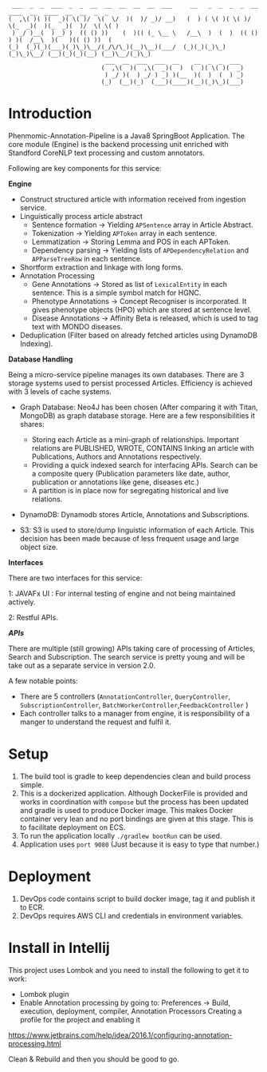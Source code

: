 ```
 ___  _  _  ___  _  _  __  __  __  __  __  ___     __   _  _  _  _  __  ____  __  ____  __  __  _  _
(  ,\( )( )(  _)( \( )/  \(  \/  )(  )/ _)/ __)   (  ) ( \( )( \( )/  \(_  _)(  )(_  _)(  )/  \( \( )
 ) _/ )__(  ) _) )  (( () ))    (  )(( (_ \__ \   /__\  )  (  )  (( () ) )(  /__\  )(   )(( () ))  (
(_)  (_)(_)(___)(_)\_)\__/(_/\/\_)(__)\__)(___/  (_)(_)(_)\_)(_)\_)\__/ (__)(_)(_)(__) (__)\__/(_)\_)
                           ___  __  ___  ___  __    __  _  _  ___
                          (  ,\(  )(  ,\(  _)(  )  (  )( \( )(  _)
                           ) _/ )(  ) _/ ) _) )(__  )(  )  (  ) _)
                          (_)  (__)(_)  (___)(____)(__)(_)\_)(___)
```

Introduction
============
Phenmomic-Annotation-Pipeline is a Java8 SpringBoot Application. The core module (Engine) is the backend processing unit enriched with Standford CoreNLP text processing and custom annotators.

Following are key components for this service:

**Engine**
* Construct structured article with information received from ingestion service.
* Linguistically process article abstract
    * Sentence formation -> Yielding `APSentence` array in Article Abstract.
    * Tokenization -> Yielding `APToken` array in each sentence.
    * Lemmatization -> Storing Lemma and POS in each APToken.
    * Dependency parsing -> Yielding lists of `APDependencyRelation` and `APParseTreeRow` in each sentence.
* Shortform extraction and linkage with long forms.
* Annotation Processing
    * Gene Annotations -> Stored as list of `LexicalEntity` in each sentence. This is a simple symbol match for HGNC.
    * Phenotype Annotations -> Concept Recogniser is incorporated. It gives phenotype objects (HPO) which are stored at sentence level.
    * Disease Annotations -> Affinity Beta is released, which is used to tag text with MONDO diseases.
* Deduplication (Filter based on already fetched articles using DynamoDB Indexing).

**Database Handling**

Being a micro-service pipeline manages its own databases.
There are 3 storage systems used to persist processed Articles. Efficiency is achieved with 3 levels of cache systems.
* Graph Database:
    Neo4J has been chosen (After comparing it with Titan, MongoDB) as graph database storage. Here are a few responsibilities it shares:
    * Storing each Article as a mini-graph of relationships. Important relations are PUBLISHED, WROTE, CONTAINS linking an article with Publications, Authors and Annotations respectively.
    * Providing a quick indexed search for interfacing APIs. Search can be a composite query (Publication parameters like date, author, publication or annotations like gene, diseases etc.)
    * A partition is in place now for segregating historical and live relations.

* DynamoDB:
  Dynamodb stores Article, Annotations and Subscriptions.

* S3:
  S3 is used to store/dump linguistic information of each Article. This decision has been made because of less frequent usage and large object size.

**Interfaces**

There are two interfaces for this service:

1: JAVAFx UI : For internal testing of engine and not being maintained actively.

2: Restful APIs.

***APIs***

There are multiple (still growing) APIs taking care of processing of Articles, Search and Subscription. The search service is pretty young and will be take out as a separate service in version 2.0.

A few notable points:
* There are 5 controllers (`AnnotationController`, `QueryController`, `SubscriptionController`, `BatchWorkerController`,`FeedbackController` )
* Each controller talks to a manager from engine, it is responsibility of a manger to understand the request and fulfil it.

Setup
=====
1. The build tool is gradle to keep dependencies clean and build process simple.
2. This is a dockerized application. Although DockerFile is provided and works in coordination with `compose` but the process has been updated and gradle is used to produce Docker image. This makes Docker container very lean and no port bindings are given at this stage. This is to facilitate deployment on ECS.
3. To run the application locally `./gradlew bootRun` can be used.
4. Application uses `port 9080` (Just because it is easy to type that number.)

Deployment
==========
1. DevOps code contains script to build docker image, tag it and publish it to ECR.
2. DevOps requires AWS CLI and credentials in environment variables.


Install in Intellij
===================
This project uses Lombok and you need to install the following to get it to work:
* Lombok plugin
* Enable Annotation processing by going to:
Preferences -> Build, execution, deployment, compiler, Annotation Processors
Creating a profile for the project and enabling it

https://www.jetbrains.com/help/idea/2016.1/configuring-annotation-processing.html

Clean & Rebuild and then you should be good to go.

